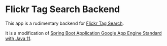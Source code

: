 # Flickr Tag Search Backend

This app is a rudimentary backend for [Flickr Tag Search](https://github.com/clennam/flickr-tag-search).

It is a modification of [Spring Boot Application Google App Engine Standard with Java 11](https://github.com/GoogleCloudPlatform/java-docs-samples/tree/main/appengine-java11/springboot-helloworld).